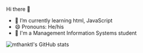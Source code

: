 Hi there 👋

- 🌱 I’m currently learning html, JavaScript
- 😄 Pronouns: He/his
- 🏫 I'm a Management Information Systems student

![mthanktl's GitHub stats](https://github-readme-stats.vercel.app/api?username=mthanktl&theme=dark&show_icons=true)



